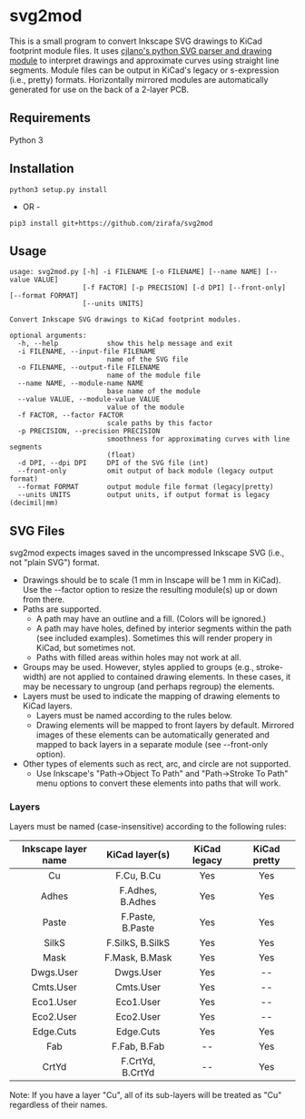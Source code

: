 # svg2mod
This is a small program to convert Inkscape SVG drawings to KiCad footprint module files.  It uses [cjlano's python SVG parser and drawing module](https://github.com/cjlano/svg) to interpret drawings and approximate curves using straight line segments.  Module files can be output in KiCad's legacy or s-expression (i.e., pretty) formats.  Horizontally mirrored modules are automatically generated for use on the back of a 2-layer PCB.

## Requirements

Python 3

## Installation

```python3 setup.py install```

- OR - 

```pip3 install git+https://github.com/zirafa/svg2mod```


## Usage
```
usage: svg2mod.py [-h] -i FILENAME [-o FILENAME] [--name NAME] [--value VALUE]
                  [-f FACTOR] [-p PRECISION] [-d DPI] [--front-only] [--format FORMAT]
                  [--units UNITS]

Convert Inkscape SVG drawings to KiCad footprint modules.

optional arguments:
  -h, --help            show this help message and exit
  -i FILENAME, --input-file FILENAME
                        name of the SVG file
  -o FILENAME, --output-file FILENAME
                        name of the module file
  --name NAME, --module-name NAME
                        base name of the module
  --value VALUE, --module-value VALUE
                        value of the module
  -f FACTOR, --factor FACTOR
                        scale paths by this factor
  -p PRECISION, --precision PRECISION
                        smoothness for approximating curves with line segments
                        (float)
  -d DPI, --dpi DPI     DPI of the SVG file (int)
  --front-only          omit output of back module (legacy output format)
  --format FORMAT       output module file format (legacy|pretty)
  --units UNITS         output units, if output format is legacy (decimil|mm)
```

## SVG Files

svg2mod expects images saved in the uncompressed Inkscape SVG (i.e., not "plain SVG") format.
 * Drawings should be to scale (1 mm in Inscape will be 1 mm in KiCad).  Use the --factor option to resize the resulting module(s) up or down from there.
 * Paths are supported.
   * A path may have an outline and a fill.  (Colors will be ignored.)
   * A path may have holes, defined by interior segments within the path (see included examples).  Sometimes this will render propery in KiCad, but sometimes not.
   * Paths with filled areas within holes may not work at all.
 * Groups may be used.  However, styles applied to groups (e.g., stroke-width) are not applied to contained drawing elements.  In these cases, it may be necessary to ungroup (and perhaps regroup) the elements.
 * Layers must be used to indicate the mapping of drawing elements to KiCad layers.
   * Layers must be named according to the rules below.
   * Drawing elements will be mapped to front layers by default.  Mirrored images of these elements can be automatically generated and mapped to back layers in a separate module (see --front-only option).
 * Other types of elements such as rect, arc, and circle are not supported.
   * Use Inkscape's "Path->Object To Path" and "Path->Stroke To Path" menu options to convert these elements into paths that will work.

### Layers
Layers must be named (case-insensitive) according to the following rules:

| Inkscape layer name | KiCad layer(s)   | KiCad legacy | KiCad pretty |
|:-------------------:|:----------------:|:------------:|:------------:|
| Cu                  | F.Cu, B.Cu       | Yes          | Yes          |
| Adhes               | F.Adhes, B.Adhes | Yes          | Yes          |
| Paste               | F.Paste, B.Paste | Yes          | Yes          |
| SilkS               | F.SilkS, B.SilkS | Yes          | Yes          |
| Mask                | F.Mask, B.Mask   | Yes          | Yes          |
| Dwgs.User           | Dwgs.User        | Yes          | --           |
| Cmts.User           | Cmts.User        | Yes          | --           |
| Eco1.User           | Eco1.User        | Yes          | --           |
| Eco2.User           | Eco2.User        | Yes          | --           |
| Edge.Cuts           | Edge.Cuts        | Yes          | Yes          |
| Fab                 | F.Fab, B.Fab     | --           | Yes          |
| CrtYd               | F.CrtYd, B.CrtYd | --           | Yes          |

Note: If you have a layer "Cu", all of its sub-layers will be treated as "Cu" regardless of their names.
